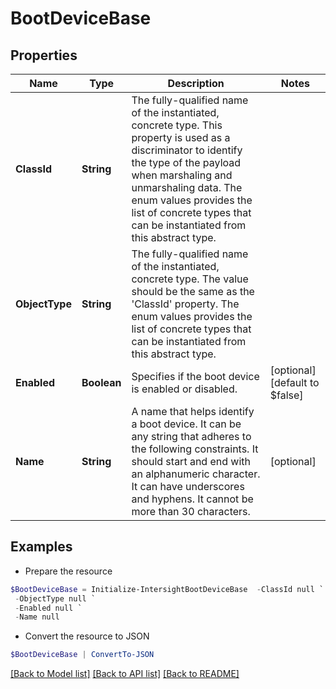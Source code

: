 # BootDeviceBase
## Properties

Name | Type | Description | Notes
------------ | ------------- | ------------- | -------------
**ClassId** | **String** | The fully-qualified name of the instantiated, concrete type. This property is used as a discriminator to identify the type of the payload when marshaling and unmarshaling data. The enum values provides the list of concrete types that can be instantiated from this abstract type. | 
**ObjectType** | **String** | The fully-qualified name of the instantiated, concrete type. The value should be the same as the &#39;ClassId&#39; property. The enum values provides the list of concrete types that can be instantiated from this abstract type. | 
**Enabled** | **Boolean** | Specifies if the boot device is enabled or disabled. | [optional] [default to $false]
**Name** | **String** | A name that helps identify a boot device. It can be any string that adheres to the following constraints. It should start and end with an alphanumeric character. It can have underscores and hyphens. It cannot be more than 30 characters. | [optional] 

## Examples

- Prepare the resource
```powershell
$BootDeviceBase = Initialize-IntersightBootDeviceBase  -ClassId null `
 -ObjectType null `
 -Enabled null `
 -Name null
```

- Convert the resource to JSON
```powershell
$BootDeviceBase | ConvertTo-JSON
```

[[Back to Model list]](../README.md#documentation-for-models) [[Back to API list]](../README.md#documentation-for-api-endpoints) [[Back to README]](../README.md)


